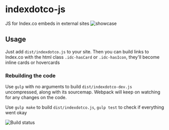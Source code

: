 # indexdotco-js
JS for Index.co embeds in external sites
![showcase](https://github.com/thenextweb/index-wordpress-plugin/blob/master/example.png "How it works")

## Usage
Just add `dist/indexdotco.js` to your site.
Then you can build links to Index.co with the html class `.idc-hasCard` or `.idc-hasIcon`, they'll become inline cards or hovercards


### Rebuilding the code
Use `gulp` with no arguments to build `dist/indexdotco-dev.js` uncompressed, along with its sourcemap. Webpack will keep on watching for any changes on the code.

Use `gulp make` to build `dist/indexdotco.js`, `gulp test` to check if everything went okay

![Build status](https://codeship.com/projects/d03f8690-3582-0134-2b99-4648c3cd6a7f/status?branch=master)
